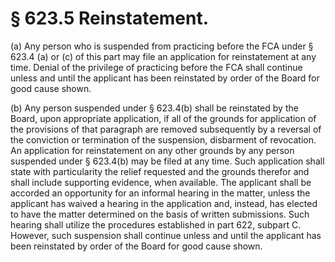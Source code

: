 # § 623.5   Reinstatement.

(a) Any person who is suspended from practicing before the FCA under § 623.4 (a) or (c) of this part may file an application for reinstatement at any time. Denial of the privilege of practicing before the FCA shall continue unless and until the applicant has been reinstated by order of the Board for good cause shown.


(b) Any person suspended under § 623.4(b) shall be reinstated by the Board, upon appropriate application, if all of the grounds for application of the provisions of that paragraph are removed subsequently by a reversal of the conviction or termination of the suspension, disbarment of revocation. An application for reinstatement on any other grounds by any person suspended under § 623.4(b) may be filed at any time. Such application shall state with particularity the relief requested and the grounds therefor and shall include supporting evidence, when available. The applicant shall be accorded an opportunity for an informal hearing in the matter, unless the applicant has waived a hearing in the application and, instead, has elected to have the matter determined on the basis of written submissions. Such hearing shall utilize the procedures established in part 622, subpart C. However, such suspension shall continue unless and until the applicant has been reinstated by order of the Board for good cause shown.




